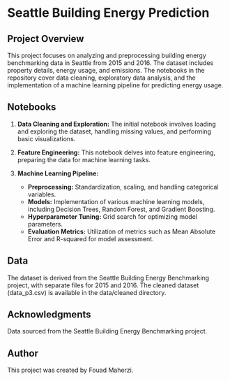 # Seattle Building Energy Prediction

## Project Overview

This project focuses on analyzing and preprocessing building energy benchmarking data in Seattle from 2015 and 2016. The dataset includes property details, energy usage, and emissions. The notebooks in the repository cover data cleaning, exploratory data analysis, and the implementation of a machine learning pipeline for predicting energy usage.

## Notebooks

1. **Data Cleaning and Exploration:** The initial notebook involves loading and exploring the dataset, handling missing values, and performing basic visualizations.

2. **Feature Engineering:** This notebook delves into feature engineering, preparing the data for machine learning tasks.

3. **Machine Learning Pipeline:**

   - **Preprocessing:** Standardization, scaling, and handling categorical variables.
   - **Models:** Implementation of various machine learning models, including Decision Trees, Random Forest, and Gradient Boosting.
   - **Hyperparameter Tuning:** Grid search for optimizing model parameters.
   - **Evaluation Metrics:** Utilization of metrics such as Mean Absolute Error and R-squared for model assessment.

## Data

The dataset is derived from the Seattle Building Energy Benchmarking project, with separate files for 2015 and 2016. The cleaned dataset (data_p3.csv) is available in the data/cleaned directory.

## Acknowledgments

Data sourced from the Seattle Building Energy Benchmarking project.

## Author

This project was created by Fouad Maherzi.
